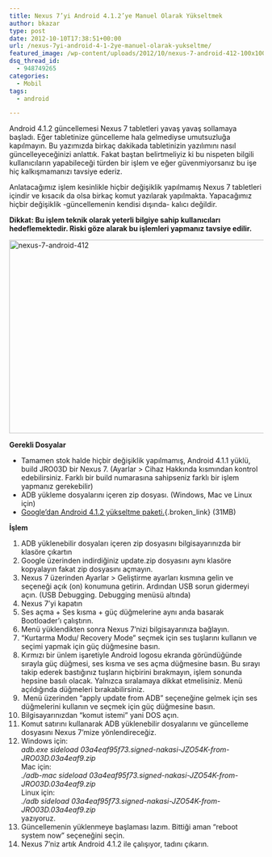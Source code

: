 ```yaml
---
title: Nexus 7’yi Android 4.1.2’ye Manuel Olarak Yükseltmek
author: bkazar
type: post
date: 2012-10-10T17:38:51+00:00
url: /nexus-7yi-android-4-1-2ye-manuel-olarak-yukseltme/
featured_image: /wp-content/uploads/2012/10/nexus-7-android-412-100x100.jpg
dsq_thread_id:
  - 948749265
categories:
  - Mobil
tags:
  - android

---
```

Android 4.1.2 güncellemesi Nexus 7 tabletleri yavaş yavaş sollamaya başladı. Eğer tabletinize güncelleme hala gelmediyse umutsuzluğa kapılmayın. Bu yazımızda birkaç dakikada tabletinizin yazılımını nasıl güncelleyeceğinizi anlattık. Fakat baştan belirtmeliyiz ki bu nispeten bilgili kullanıcıların yapabileceği türden bir işlem ve eğer güvenmiyorsanız bu işe hiç kalkışmamanızı tavsiye ederiz.

Anlatacağımız işlem kesinlikle hiçbir değişiklik yapılmamış Nexus 7 tabletleri içindir ve kısacık da olsa birkaç komut yazılarak yapılmakta. Yapacağımız hiçbir değişiklik -güncellemenin kendisi dışında- kalıcı değildir.

**Dikkat: Bu işlem teknik olarak yeterli bilgiye sahip kullanıcıları hedeflemektedir. Riski göze alarak bu işlemleri yapmanız tavsiye edilir.**

<a href="https://www.murekkep.org/nexus-7yi-android-4-1-2ye-manuel-olarak-yukseltme-8510/nexus-7-android-412" rel="attachment wp-att-8512"><img class="alignnone size-full wp-image-8512" title="nexus-7-android-412" src="https://www.murekkep.org/wp-content/uploads/2012/10/nexus-7-android-412.jpg" alt="nexus-7-android-412" width="680" height="383" srcset="https://www.murekkep.org/wp-content/uploads/2012/10/nexus-7-android-412.jpg 680w, https://www.murekkep.org/wp-content/uploads/2012/10/nexus-7-android-412-400x225.jpg 400w, https://www.murekkep.org/wp-content/uploads/2012/10/nexus-7-android-412-50x28.jpg 50w, https://www.murekkep.org/wp-content/uploads/2012/10/nexus-7-android-412-221x125.jpg 221w" sizes="(max-width: 680px) 100vw, 680px" /></a>

**Gerekli Dosyalar**

  * Tamamen stok halde hiçbir değişiklik yapılmamış, Android 4.1.1 yüklü, build JRO03D bir Nexus 7. (Ayarlar > Cihaz Hakkında kısmından kontrol edebilirsiniz. Farklı bir build numarasına sahipseniz farklı bir işlem yapmanız gerekebilir)
  * ADB yükleme dosyalarını içeren zip dosyası. (Windows, Mac ve Linux için)
  * [Google’dan Android 4.1.2 yükseltme paketi.][1]{.broken_link} (31MB)

**İşlem**

  1. ADB yüklenebilir dosyaları içeren zip dosyasını bilgisayarınızda bir klasöre çıkartın
  2. Google üzerinden indirdiğiniz update.zip dosyasını aynı klasöre kopyalayın fakat zip dosyasını açmayın.
  3. Nexus 7 üzerinden Ayarlar > Geliştirme ayarları kısmına gelin ve seçeneği açık (on) konumuna getirin. Ardından USB sorun gidermeyi açın. (USB Debugging. Debugging menüsü altında)
  4. Nexus 7’yi kapatın
  5. Ses açma + Ses kısma + güç düğmelerine aynı anda basarak Bootloader’ı çalıştırın.
  6. Menü yüklendikten sonra Nexus 7’nizi bilgisayarınıza bağlayın.
  7. “Kurtarma Modu/ Recovery Mode” seçmek için ses tuşlarını kullanın ve seçimi yapmak için güç düğmesine basın.
  8. Kırmızı bir ünlem işaretiyle Android logosu ekranda göründüğünde sırayla güç düğmesi, ses kısma ve ses açma düğmesine basın. Bu sırayı takip ederek bastığınız tuşların hiçbirini bırakmayın, işlem sonunda hepsine basılı olacak. Yalnızca sıralamaya dikkat etmelisiniz. Menü açıldığında düğmeleri bırakabilirsiniz.
  9.  Menü üzerinden “apply update from ADB” seçeneğine gelmek için ses düğmelerini kullanın ve seçmek için güç düğmesine basın.
 10. Bilgisayarınızdan “komut istemi” yani DOS açın.
 11. Komut satırını kullanarak ADB yüklenebilir dosyalarını ve güncelleme dosyasını Nexus 7’mize yönlendireceğiz.
 12. Windows için:  
    _adb.exe sideload 03a4eaf95f73.signed-nakasi-JZO54K-from-JRO03D.03a4eaf9.zip_  
    Mac için:  
    _./adb-mac sideload 03a4eaf95f73.signed-nakasi-JZO54K-from-JRO03D.03a4eaf9.zip_  
    Linux için:  
    _./adb sideload 03a4eaf95f73.signed-nakasi-JZO54K-from-JRO03D.03a4eaf9.zip_  
    yazıyoruz.
 13. Güncellemenin yüklenmeye başlaması lazım. Bittiği aman “reboot system now” seçeneğini seçin.
 14. Nexus 7’niz artık Android 4.1.2 ile çalışıyor, tadını çıkarın.

 [1]: http://android.clients.google.com/packages/ota/google_nakasi/03a4eaf95f73.signed-nakasi-JZO54K-from-JRO03D.03a4eaf9.zip "android 4.1.2 yükleme"